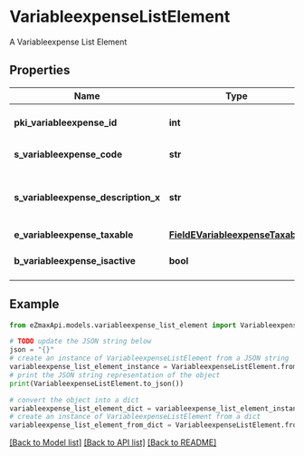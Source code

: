 # VariableexpenseListElement

A Variableexpense List Element

## Properties

Name | Type | Description | Notes
------------ | ------------- | ------------- | -------------
**pki_variableexpense_id** | **int** | The unique ID of the Variableexpense | 
**s_variableexpense_code** | **str** | The code of the Variableexpense | [optional] 
**s_variableexpense_description_x** | **str** | The description of the Variableexpense in the language of the requester | [optional] 
**e_variableexpense_taxable** | [**FieldEVariableexpenseTaxable**](FieldEVariableexpenseTaxable.md) |  | [optional] 
**b_variableexpense_isactive** | **bool** | Whether the variableexpense is active or not | [optional] 

## Example

```python
from eZmaxApi.models.variableexpense_list_element import VariableexpenseListElement

# TODO update the JSON string below
json = "{}"
# create an instance of VariableexpenseListElement from a JSON string
variableexpense_list_element_instance = VariableexpenseListElement.from_json(json)
# print the JSON string representation of the object
print(VariableexpenseListElement.to_json())

# convert the object into a dict
variableexpense_list_element_dict = variableexpense_list_element_instance.to_dict()
# create an instance of VariableexpenseListElement from a dict
variableexpense_list_element_from_dict = VariableexpenseListElement.from_dict(variableexpense_list_element_dict)
```
[[Back to Model list]](../README.md#documentation-for-models) [[Back to API list]](../README.md#documentation-for-api-endpoints) [[Back to README]](../README.md)


